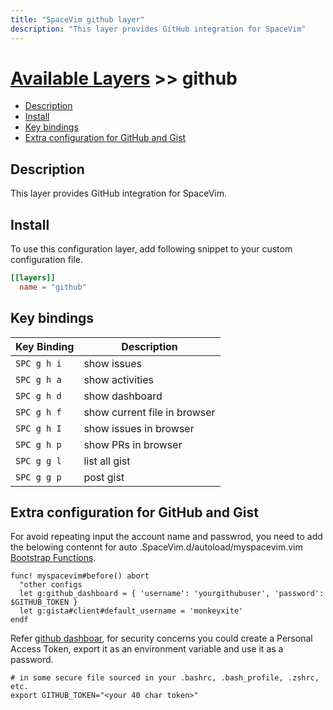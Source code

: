 ```yaml
---
title: "SpaceVim github layer"
description: "This layer provides GitHub integration for SpaceVim"
---
```


# [Available Layers](../) >> github

<!-- vim-markdown-toc GFM -->

- [Description](#description)
- [Install](#install)
- [Key bindings](#key-bindings)
- [Extra configuration for GitHub and Gist](#extra-configuration-for-github-and-gist)

<!-- vim-markdown-toc -->

## Description

This layer provides GitHub integration for SpaceVim.

## Install

To use this configuration layer, add following snippet to your custom configuration file.

```toml
[[layers]]
  name = "github"
```

## Key bindings

| Key Binding | Description                  |
| ----------- | ---------------------------- |
| `SPC g h i` | show issues                  |
| `SPC g h a` | show activities              |
| `SPC g h d` | show dashboard               |
| `SPC g h f` | show current file in browser |
| `SPC g h I` | show issues in browser       |
| `SPC g h p` | show PRs in browser          |
| `SPC g g l` | list all gist                |
| `SPC g g p` | post gist                    |

## Extra configuration for GitHub and Gist

For avoid repeating input the account name and passwrod, you need to add the belowing contennt for auto .SpaceVim.d/autoload/myspacevim.vim [Bootstrap Functions](https://spacevim.org/documentation/#bootstrap-functions). 

```vim
func! myspacevim#before() abort
  "other configs
  let g:github_dashboard = { 'username': 'yourgithubuser', 'password': $GITHUB_TOKEN }
  let g:gista#client#default_username = 'monkeyxite'
endf
```
Refer [github dashboar](https://github.com/junegunn/vim-github-dashboard), for security concerns you could create a Personal Access Token, export it as an environment variable and use it as a password.
```shell
# in some secure file sourced in your .bashrc, .bash_profile, .zshrc, etc.
export GITHUB_TOKEN="<your 40 char token>"
```
